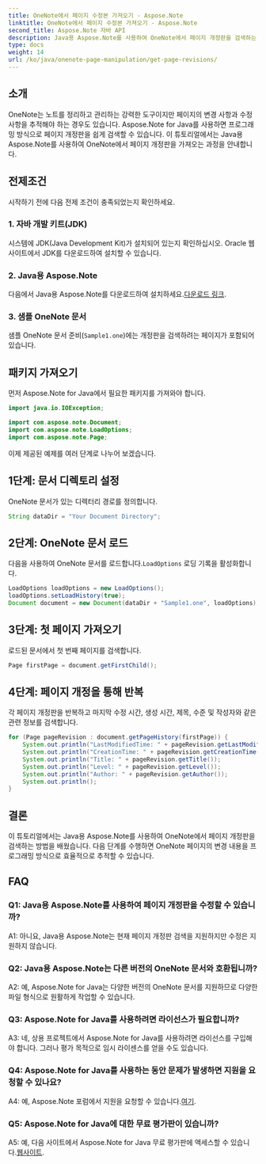 ```yaml
---
title: OneNote에서 페이지 수정본 가져오기 - Aspose.Note
linktitle: OneNote에서 페이지 수정본 가져오기 - Aspose.Note
second_title: Aspose.Note 자바 API
description: Java용 Aspose.Note를 사용하여 OneNote에서 페이지 개정판을 검색하는 방법을 알아보세요. 변경사항을 효율적으로 추적하려면 단계별 가이드를 따르세요.
type: docs
weight: 14
url: /ko/java/onenote-page-manipulation/get-page-revisions/
---
```

## 소개

OneNote는 노트를 정리하고 관리하는 강력한 도구이지만 페이지의 변경 사항과 수정 사항을 추적해야 하는 경우도 있습니다. Aspose.Note for Java를 사용하면 프로그래밍 방식으로 페이지 개정판을 쉽게 검색할 수 있습니다. 이 튜토리얼에서는 Java용 Aspose.Note를 사용하여 OneNote에서 페이지 개정판을 가져오는 과정을 안내합니다.

## 전제조건

시작하기 전에 다음 전제 조건이 충족되었는지 확인하세요.

### 1. 자바 개발 키트(JDK)

시스템에 JDK(Java Development Kit)가 설치되어 있는지 확인하십시오. Oracle 웹사이트에서 JDK를 다운로드하여 설치할 수 있습니다.

### 2. Java용 Aspose.Note

다음에서 Java용 Aspose.Note를 다운로드하여 설치하세요.[다운로드 링크](https://releases.aspose.com/note/java/).

### 3. 샘플 OneNote 문서

샘플 OneNote 문서 준비(`Sample1.one`)에는 개정판을 검색하려는 페이지가 포함되어 있습니다.

## 패키지 가져오기

먼저 Aspose.Note for Java에서 필요한 패키지를 가져와야 합니다.

```java
import java.io.IOException;

import com.aspose.note.Document;
import com.aspose.note.LoadOptions;
import com.aspose.note.Page;
```

이제 제공된 예제를 여러 단계로 나누어 보겠습니다.

## 1단계: 문서 디렉토리 설정

OneNote 문서가 있는 디렉터리 경로를 정의합니다.

```java
String dataDir = "Your Document Directory";
```

## 2단계: OneNote 문서 로드

 다음을 사용하여 OneNote 문서를 로드합니다.`LoadOptions` 로딩 기록을 활성화합니다.

```java
LoadOptions loadOptions = new LoadOptions();
loadOptions.setLoadHistory(true);
Document document = new Document(dataDir + "Sample1.one", loadOptions);
```

## 3단계: 첫 페이지 가져오기

로드된 문서에서 첫 번째 페이지를 검색합니다.

```java
Page firstPage = document.getFirstChild();
```

## 4단계: 페이지 개정을 통해 반복

각 페이지 개정판을 반복하고 마지막 수정 시간, 생성 시간, 제목, 수준 및 작성자와 같은 관련 정보를 검색합니다.

```java
for (Page pageRevision : document.getPageHistory(firstPage)) {
    System.out.println("LastModifiedTime: " + pageRevision.getLastModifiedTime());
    System.out.println("CreationTime: " + pageRevision.getCreationTime());
    System.out.println("Title: " + pageRevision.getTitle());
    System.out.println("Level: " + pageRevision.getLevel());
    System.out.println("Author: " + pageRevision.getAuthor());
    System.out.println();
}
```

## 결론

이 튜토리얼에서는 Java용 Aspose.Note를 사용하여 OneNote에서 페이지 개정판을 검색하는 방법을 배웠습니다. 다음 단계를 수행하면 OneNote 페이지의 변경 내용을 프로그래밍 방식으로 효율적으로 추적할 수 있습니다.

## FAQ

### Q1: Java용 Aspose.Note를 사용하여 페이지 개정판을 수정할 수 있습니까?

A1: 아니요, Java용 Aspose.Note는 현재 페이지 개정판 검색을 지원하지만 수정은 지원하지 않습니다.

### Q2: Java용 Aspose.Note는 다른 버전의 OneNote 문서와 호환됩니까?

A2: 예, Aspose.Note for Java는 다양한 버전의 OneNote 문서를 지원하므로 다양한 파일 형식으로 원활하게 작업할 수 있습니다.

### Q3: Aspose.Note for Java를 사용하려면 라이선스가 필요합니까?

A3: 네, 상용 프로젝트에서 Aspose.Note for Java를 사용하려면 라이선스를 구입해야 합니다. 그러나 평가 목적으로 임시 라이센스를 얻을 수도 있습니다.

### Q4: Aspose.Note for Java를 사용하는 동안 문제가 발생하면 지원을 요청할 수 있나요?

 A4: 예, Aspose.Note 포럼에서 지원을 요청할 수 있습니다.[여기](https://forum.aspose.com/c/note/28).

### Q5: Aspose.Note for Java에 대한 무료 평가판이 있습니까?

 A5: 예, 다음 사이트에서 Aspose.Note for Java 무료 평가판에 액세스할 수 있습니다.[웹사이트](https://releases.aspose.com/).